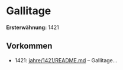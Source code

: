 # Gallitage

**Ersterwähnung:** 1421

## Vorkommen
- 1421: [jahre/1421/README.md](../jahre/1421/README.md) – Gallitage...
